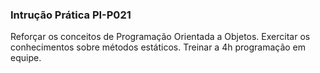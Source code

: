 ### Intrução Prática PI-P021


Reforçar os conceitos de Programação Orientada a Objetos.
Exercitar os conhecimentos sobre métodos estáticos. Treinar a
4h
programação em equipe.